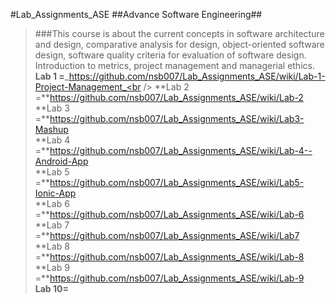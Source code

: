 #Lab_Assignments_ASE
##Advance Software Engineering##
>###This course is about the current concepts in software architecture and design, comparative analysis for design, object-oriented software design, software quality criteria for evaluation of software design. Introduction to metrics, project management and managerial ethics.<Br />
**Lab 1 =**_https://github.com/nsb007/Lab_Assignments_ASE/wiki/Lab-1-Project-Management_<br />
**Lab 2 =**https://github.com/nsb007/Lab_Assignments_ASE/wiki/Lab-2<br />
**Lab 3 =**https://github.com/nsb007/Lab_Assignments_ASE/wiki/Lab3-Mashup<br />
**Lab 4 =**https://github.com/nsb007/Lab_Assignments_ASE/wiki/Lab-4--Android-App<br />
**Lab 5 =**https://github.com/nsb007/Lab_Assignments_ASE/wiki/Lab5-Ionic-App<br />
**Lab 6 =**https://github.com/nsb007/Lab_Assignments_ASE/wiki/Lab-6<br />
**Lab 7 =**https://github.com/nsb007/Lab_Assignments_ASE/wiki/Lab7<br />
**Lab 8 =**https://github.com/nsb007/Lab_Assignments_ASE/wiki/Lab-8<br />
**Lab 9 =**https://github.com/nsb007/Lab_Assignments_ASE/wiki/Lab-9<br />
**Lab 10=**<br />
